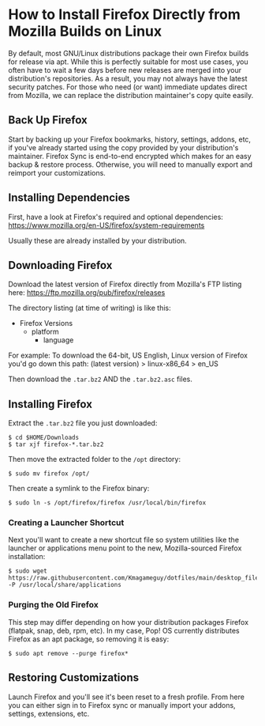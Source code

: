 # How to Install Firefox Directly from Mozilla Builds on Linux  
  
By default, most GNU/Linux distributions package their own Firefox builds for release via apt.  While this is perfectly suitable for most use cases, you often have to wait a few days before new releases are merged into your distribution's repositories.  As a result, you may not always have the latest security patches.  For those who need (or want) immediate updates direct from Mozilla, we can replace the distribution maintainer's copy quite easily.  
  
## Back Up Firefox  
Start by backing up your Firefox bookmarks, history, settings, addons, etc, if you've already started using the copy provided by your distribution's maintainer.  Firefox Sync is end-to-end encrypted which makes for an easy backup & restore process.  Otherwise, you will need to manually export and reimport your customizations.  
  
## Installing Dependencies  
First, have a look at Firefox's required and optional dependencies:  
https://www.mozilla.org/en-US/firefox/system-requirements  
  
Usually these are already installed by your distribution.  
  
## Downloading Firefox  
Download the latest version of Firefox directly from Mozilla's FTP listing here:
https://ftp.mozilla.org/pub/firefox/releases  
  
The directory listing (at time of writing) is like this:  
  
- Firefox Versions
    - platform
        - language  
  
For example: To download the 64-bit, US English, Linux version of Firefox you'd go down this path:
(latest version) > linux-x86_64 > en_US

Then download the `.tar.bz2` AND the `.tar.bz2.asc` files.  
  
## Installing Firefox
Extract the `.tar.bz2` file you just downloaded:
  
```
$ cd $HOME/Downloads
$ tar xjf firefox-*.tar.bz2
```

Then move the extracted folder to the `/opt` directory:

```
$ sudo mv firefox /opt/
```

Then create a symlink to the Firefox binary:

```
$ sudo ln -s /opt/firefox/firefox /usr/local/bin/firefox
```

### Creating a Launcher Shortcut

Next you'll want to create a new shortcut file so system utilities like the launcher or applications menu point to the new, Mozilla-sourced Firefox installation:

```
$ sudo wget https://raw.githubusercontent.com/Kmagameguy/dotfiles/main/desktop_files/firefox.desktop -P /usr/local/share/applications
```

### Purging the Old Firefox
This step may differ depending on how your distribution packages Firefox (flatpak, snap, deb, rpm, etc).  In my case, Pop! OS currently distributes Firefox as an apt package, so removing it is easy:

```
$ sudo apt remove --purge firefox*
```

## Restoring Customizations

Launch Firefox and you'll see it's been reset to a fresh profile.  From here you can either sign in to Firefox sync or manually import your addons, settings, extensions, etc.
